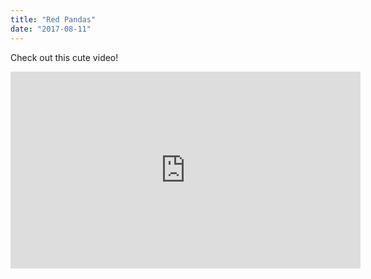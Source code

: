 ```yaml
---
title: "Red Pandas"
date: "2017-08-11"
---
```


Check out this cute video!

<iframe width="560" height="315" src="https://www.youtube.com/watch?v=hPKab2d4_Xw" frameborder="0" allowfullscreen></iframe>